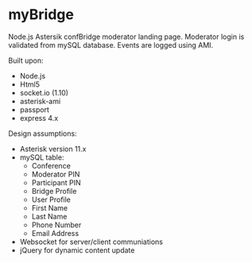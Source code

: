 myBridge
========

Node.js Astersik confBridge moderator landing page.  Moderator login is validated from mySQL database.  Events are logged using AMI.

Built upon:
- Node.js
- Html5
- socket.io (1.10)
- asterisk-ami
- passport
- express 4.x

Design assumptions:
- Asterisk version 11.x
- mySQL table:
  - Conference
  - Moderator PIN
  - Participant PIN
  - Bridge Profile
  - User Profile
  - First Name
  - Last Name
  - Phone Number
  - Email Address
- Websocket for server/client communiations
- jQuery for dynamic content update

